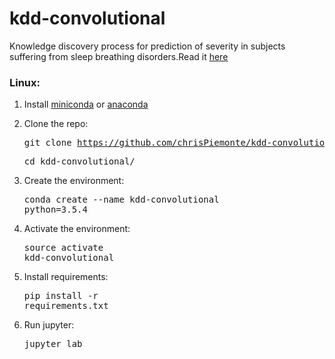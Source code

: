 # kdd-convolutional
Knowledge discovery process for prediction of severity in subjects suffering from sleep breathing disorders.Read it [here](https://github.com/chrisPiemonte/kdd-convolutional/wiki)

### Linux:
1. Install [miniconda](https://conda.io/miniconda.html) or [anaconda](https://www.anaconda.com/download/)

2. Clone the repo:<pre>git clone https://github.com/chrisPiemonte/kdd-convolutional.git </pre> <pre>cd kdd-convolutional/</pre>

3. Create the environment:<pre>conda create --name kdd-convolutional python=3.5.4</pre>

4. Activate the environment:<pre>source activate kdd-convolutional</pre>

5. Install requirements:<pre>pip install -r requirements.txt</pre>

6. Run jupyter:<pre>jupyter lab</pre>
